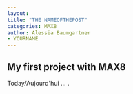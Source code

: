 ```yaml
---
layout: 
title: "THE NAMEOFTHEPOST"
categories: MAX8
author: Alessia Baumgartner
- YOURNAME
---
```


## My first project with MAX8

Today/Aujourd'hui ... .
